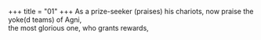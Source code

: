 +++
title = "01"
+++
As a prize-seeker (praises) his chariots, now praise the yoke(d teams)  of Agni,  
the most glorious one, who grants rewards,  